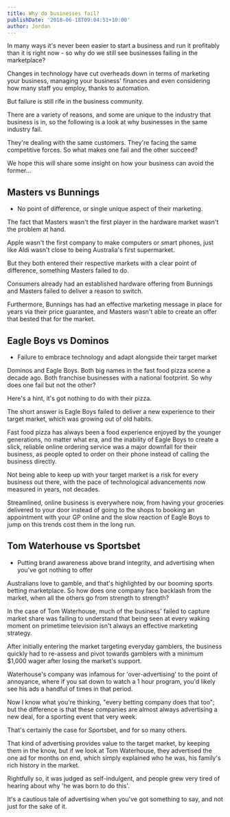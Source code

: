 ```yaml
---
title: Why do businesses fail?
publishDate: '2018-06-18T09:04:51+10:00'
author: Jordan
---
```

In many ways it's never been easier to start a business and run it profitably than it is right now - so why do we still see businesses failing in the marketplace?

Changes in technology have cut overheads down in terms of marketing your business, managing your business' finances and even considering how many staff you employ, thanks to automation.

But failure is still rife in the business community.

There are a variety of reasons, and some are unique to the industry that business is in, so the following is a look at why businesses in the same industry fail.

They're dealing with the same customers. They're facing the same competitive forces. So what makes one fail and the other succeed?

We hope this will share some insight on how your business can avoid the former...

## Masters vs Bunnings

* No point of difference, or single unique aspect of their marketing.

The fact that Masters wasn't the first player in the hardware market wasn't the problem at hand.

Apple wasn't the first company to make computers or smart phones, just like Aldi wasn't close to being Australia's first supermarket.

But they both entered their respective markets with a clear point of difference, something Masters failed to do.

Consumers already had an established hardware offering from Bunnings and Masters failed to deliver a reason to switch.

Furthermore, Bunnings has had an effective marketing message in place for years via their price guarantee, and Masters wasn't able to create an offer that bested that for the market.

## Eagle Boys vs Dominos

* Failure to embrace technology and adapt alongside their target market

Dominos and Eagle Boys. Both big names in the fast food pizza scene a decade ago. Both franchise businesses with a national footprint. So why does one fail but not the other?

Here's a hint, it's got nothing to do with their pizza.

The short answer is Eagle Boys failed to deliver a new experience to their target market, which was growing out of old habits. 

Fast food pizza has always been a food experience enjoyed by the younger generations, no matter what era, and the inability of Eagle Boys to create a slick, reliable online ordering service was a major downfall for their business, as people opted to order on their phone instead of calling the business directly.

Not being able to keep up with your target market is a risk for every business out there, with the pace of technological advancements now measured in years, not decades.

Streamlined, online business is everywhere now, from having your groceries delivered to your door instead of going to the shops to booking an appointment with your GP online and the slow reaction of Eagle Boys to jump on this trends cost them in the long run.

## Tom Waterhouse vs Sportsbet

* Putting brand awareness above brand integrity, and advertising when you've got nothing to offer

Australians love to gamble, and that's highlighted by our booming sports betting marketplace. So how does one company face backlash from the market, when all the others go from strength to strength?

In the case of Tom Waterhouse, much of the business' failed to capture market share was failing to understand that being seen at every waking moment on primetime television isn't always an effective marketing strategy.

After initially entering the market targeting everyday gamblers, the business quickly had to re-assess and pivot towards gamblers with a minimum $1,000 wager after losing the market's support.

Waterhouse's company was infamous for 'over-advertising' to the point of annoyance, where if you sat down to watch a 1 hour program, you'd likely see his ads a handful of times in that period.

Now I know what you're thinking, "every betting company does that too"; but the difference is that these companies are almost always advertising a new deal, for a sporting event that very week.

That's certainly the case for Sportsbet, and for so many others.

That kind of advertising provides value to the target market, by keeping them in the know, but if we look at Tom Waterhouse, they advertised the one ad for months on end, which simply explained who he was, his family's rich history in the market.

Rightfully so, it was judged as self-indulgent, and people grew very tired of hearing about why 'he was born to do this'.

It's a cautious tale of advertising when you've got something to say, and not just for the sake of it.
